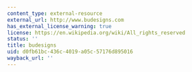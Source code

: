 ```yaml
---
content_type: external-resource
external_url: http://www.budesigns.com
has_external_license_warning: true
license: https://en.wikipedia.org/wiki/All_rights_reserved
status: ''
title: budesigns
uid: d0fb61bc-436c-4019-a05c-57176d895016
wayback_url: ''
---
```


